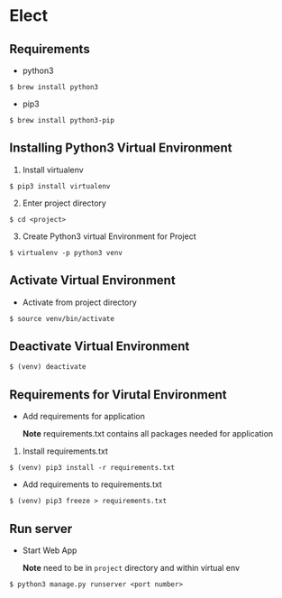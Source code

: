 # Elect
## Requirements
* python3
```
$ brew install python3
```
* pip3
```
$ brew install python3-pip
```
## Installing Python3 Virtual Environment
1) Install virtualenv
```
$ pip3 install virtualenv
```
2) Enter project directory
```
$ cd <project>
```
3) Create Python3 virtual Environment for Project
```
$ virtualenv -p python3 venv
```
## Activate Virtual Environment
* Activate from project directory
```
$ source venv/bin/activate
```
## Deactivate Virtual Environment
```
$ (venv) deactivate
```
## Requirements for Virutal Environment
* Add requirements for application

	**Note** requirements.txt contains all packages needed for application
1) Install requirements.txt
```
$ (venv) pip3 install -r requirements.txt
```
* Add requirements to requirements.txt
```
$ (venv) pip3 freeze > requirements.txt
```
## Run server
* Start Web App

	**Note** need to be in `project` directory and within virtual env
```
$ python3 manage.py runserver <port number>
```
